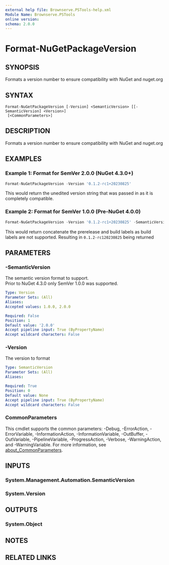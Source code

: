 ```yaml
---
external help file: Brownserve.PSTools-help.xml
Module Name: Brownserve.PSTools
online version:
schema: 2.0.0
---
```


# Format-NuGetPackageVersion

## SYNOPSIS

Formats a version number to ensure compatibility with NuGet and nuget.org

## SYNTAX

```text
Format-NuGetPackageVersion [-Version] <SemanticVersion> [[-SemanticVersion] <Version>]
 [<CommonParameters>]
```

## DESCRIPTION

Formats a version number to ensure compatibility with NuGet and nuget.org

## EXAMPLES

### Example 1: Format for SemVer 2.0.0 (NuGet 4.3.0+)

```powershell
Format-NuGetPackageVersion -Version '0.1.2-rc1+20230825'
```

This would return the unedited version string that was passed in as it is completely compatible.

### Example 2: Format for SemVer 1.0.0 (Pre-NuGet 4.0.0)

```powershell
Format-NuGetPackageVersion -Version '0.1.2-rc1+20230825' -SemanticVersion '1.0.0'
```

This would return concatenate the prerelease and build labels as build labels are not supported.
Resulting in `0.1.2-rc120230825` being returned

## PARAMETERS

### -SemanticVersion

The semantic version format to support.  
Prior to NuGet 4.3.0 only SemVer 1.0.0 was supported.

```yaml
Type: Version
Parameter Sets: (All)
Aliases:
Accepted values: 1.0.0, 2.0.0

Required: False
Position: 1
Default value: '2.0.0'
Accept pipeline input: True (ByPropertyName)
Accept wildcard characters: False
```

### -Version

The version to format

```yaml
Type: SemanticVersion
Parameter Sets: (All)
Aliases:

Required: True
Position: 0
Default value: None
Accept pipeline input: True (ByPropertyName)
Accept wildcard characters: False
```

### CommonParameters

This cmdlet supports the common parameters: -Debug, -ErrorAction, -ErrorVariable, -InformationAction, -InformationVariable, -OutBuffer, -OutVariable, -PipelineVariable, -ProgressAction, -Verbose, -WarningAction, and -WarningVariable. For more information, see [about_CommonParameters](http://go.microsoft.com/fwlink/?LinkID=113216).

## INPUTS

### System.Management.Automation.SemanticVersion

### System.Version

## OUTPUTS

### System.Object

## NOTES

## RELATED LINKS
